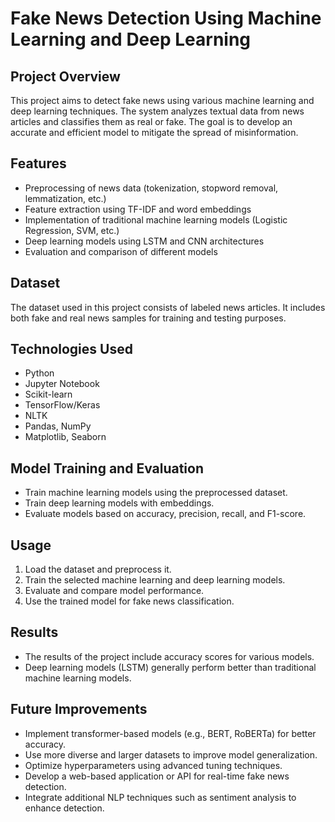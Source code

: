 # Fake News Detection Using Machine Learning and Deep Learning

## Project Overview
This project aims to detect fake news using various machine learning and deep learning techniques. The system analyzes textual data from news articles and classifies them as real or fake. The goal is to develop an accurate and efficient model to mitigate the spread of misinformation.

## Features
- Preprocessing of news data (tokenization, stopword removal, lemmatization, etc.)
- Feature extraction using TF-IDF and word embeddings
- Implementation of traditional machine learning models (Logistic Regression, SVM, etc.)
- Deep learning models using LSTM and CNN architectures
- Evaluation and comparison of different models

## Dataset
The dataset used in this project consists of labeled news articles. It includes both fake and real news samples for training and testing purposes.

## Technologies Used
- Python
- Jupyter Notebook
- Scikit-learn
- TensorFlow/Keras
- NLTK
- Pandas, NumPy
- Matplotlib, Seaborn

## Model Training and Evaluation
- Train machine learning models using the preprocessed dataset.
- Train deep learning models with embeddings.
- Evaluate models based on accuracy, precision, recall, and F1-score.

## Usage
1. Load the dataset and preprocess it.
2. Train the selected machine learning and deep learning models.
3. Evaluate and compare model performance.
4. Use the trained model for fake news classification.

## Results
- The results of the project include accuracy scores for various models.
- Deep learning models (LSTM) generally perform better than traditional machine learning models.

## Future Improvements
- Implement transformer-based models (e.g., BERT, RoBERTa) for better accuracy.
- Use more diverse and larger datasets to improve model generalization.
- Optimize hyperparameters using advanced tuning techniques.
- Develop a web-based application or API for real-time fake news detection.
- Integrate additional NLP techniques such as sentiment analysis to enhance detection.




